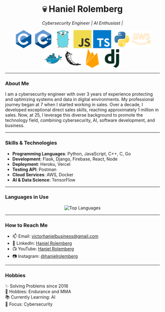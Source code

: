 <h1 align="center">💀 Haniel Rolemberg</h1>
<p align="center">
    <i>Cybersecurity Engineer | AI Enthusiast | </i>
</p>

<div align="center">
    <img src="https://github.com/devicons/devicon/blob/master/icons/c/c-original.svg" width="60" alt="C logo"/>
    <img src="https://github.com/devicons/devicon/blob/master/icons/cplusplus/cplusplus-original.svg" width="60" alt="C++ logo"/>
    <img src="https://github.com/devicons/devicon/blob/master/icons/go/go-original.svg" width="60" alt="Go logo"/>
    <img src="https://github.com/devicons/devicon/blob/master/icons/javascript/javascript-original.svg" width="60" alt="JavaScript logo"/>
    <img src="https://github.com/devicons/devicon/blob/master/icons/typescript/typescript-original.svg" width="60" alt="TypeScript logo"/>
    <img src="https://github.com/devicons/devicon/blob/master/icons/python/python-original.svg" width="60" alt="Python logo"/>
    <img src="https://github.com/devicons/devicon/blob/master/icons/amazonwebservices/amazonwebservices-line-wordmark.svg" width="60" alt="AWS logo"/>
    <img src="https://github.com/devicons/devicon/blob/master/icons/docker/docker-original.svg" width="60" alt="Docker logo"/>
    <img src="https://github.com/devicons/devicon/blob/master/icons/flask/flask-original.svg" width="60" alt="Flask logo"/>
    <img src="https://github.com/devicons/devicon/blob/master/icons/firebase/firebase-plain.svg" width="60" alt="Firebase logo"/>
    <img src="https://github.com/devicons/devicon/blob/master/icons/django/django-plain.svg" width="60" alt="Django logo"/>
</div>

---

### About Me
I am a cybersecurity engineer with over 3 years of experience protecting and optimizing systems and data in digital environments. My professional journey began at 7 when I started working in sales. Over a decade, I developed exceptional direct sales skills, reaching approximately 1 million in sales. Now, at 25, I leverage this diverse background to promote the technology field, combining cybersecurity, AI, software development, and business.

---

### Skills & Technologies
- **Programming Languages**: Python, JavaScript, C++, C, Go
- **Development**: Flask, Django, Firebase, React, Node
- **Deployment**: Heroku, Vercel
- **Testing API**: Postman
- **Cloud Services**: AWS, Docker
- **AI & Data Science**: TensorFlow

---

### Languages in Use
<div align="center">
    <img src="https://github-readme-stats-git-masterrstaa-rickstaa.vercel.app/api/top-langs/?username=hanielrolemberg&layout=compact" alt="Top Languages" />
</div>

---

### How to Reach Me
- 📫 Email: [victorhanielbusiness@gmail.com](mailto:victorhanielbusiness@gmail.com)
- 💼 LinkedIn: [Haniel Rolemberg](https://www.linkedin.com/in/hanielrolemberg/)
- 📺 YouTube: [Haniel Rolemberg](https://www.youtube.com/@hanielrolemberg)
- 📷 Instagram: [@hanielrolemberg](https://www.instagram.com/hanielrolemberg/)

---

### Hobbies
✨ Solving Problems since 2016  
🎲 Hobbies: Endurance and MMA  
📚 Currently Learning: AI  
🎯 Focus: Cybersecurity
